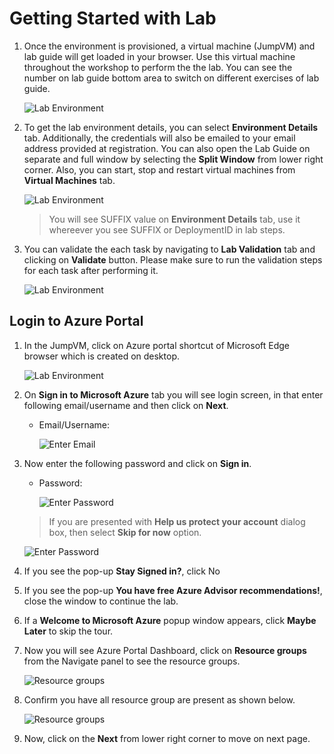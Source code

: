 # Getting Started with Lab

1. Once the environment is provisioned, a virtual machine (JumpVM) and lab guide will get loaded in your browser. Use this virtual machine throughout the workshop to perform the the lab. You can see the number on lab guide bottom area to switch on different exercises of lab guide.

   ![](images/local/cloudlab-vm-guide.png "Lab Environment")

1. To get the lab environment details, you can select **Environment Details** tab. Additionally, the credentials will also be emailed to your email address provided at registration. You can also open the Lab Guide on separate and full window by selecting the **Split Window** from lower right corner. Also, you can start, stop and restart virtual machines from **Virtual Machines** tab.

   ![](images/local/cloudlabs-env-page.png "Lab Environment")
 
    > You will see SUFFIX value on **Environment Details** tab, use it whereever you see SUFFIX or DeploymentID in lab steps.

1. You can validate the each task by navigating to **Lab Validation** tab and clicking on **Validate** button. Please make sure to run the validation steps for each task after performing it. 

   ![](images/local/validation.png "Lab Environment")

## Login to Azure Portal
1. In the JumpVM, click on Azure portal shortcut of Microsoft Edge browser which is created on desktop.

   ![](images/local/cloudlab-vm-guide.png "Lab Environment")
   
1. On **Sign in to Microsoft Azure** tab you will see login screen, in that enter following email/username and then click on **Next**. 
   * Email/Username: <inject key="AzureAdUserEmail"></inject>
   
     ![](images/local/image7.png "Enter Email")
     
1. Now enter the following password and click on **Sign in**.
   * Password: <inject key="AzureAdUserPassword"></inject>
   
     ![](images/local/image8.png "Enter Password")
     
   > If you are presented with **Help us protect your account** dialog box, then select **Skip for now** option.

     ![](images/local/MFA.png "Enter Password")
  
1. If you see the pop-up **Stay Signed in?**, click No

1. If you see the pop-up **You have free Azure Advisor recommendations!**, close the window to continue the lab.

1. If a **Welcome to Microsoft Azure** popup window appears, click **Maybe Later** to skip the tour.
   
1. Now you will see Azure Portal Dashboard, click on **Resource groups** from the Navigate panel to see the resource groups.

    ![](images/local/select-rg.png "Resource groups")
   
1. Confirm you have all resource group are present as shown below.

    ![](images/local/upimage10.png "Resource groups")
   
1. Now, click on the **Next** from lower right corner to move on next page.

